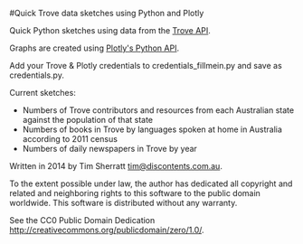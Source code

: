 #Quick Trove data sketches using Python and Plotly

Quick Python sketches using data from the [Trove API](http://help.nla.gov.au/trove/building-with-trove).

Graphs are created using [Plotly's Python API](https://plot.ly/python/).

Add your Trove & Plotly credentials to credentials_fillmein.py and
save as credentials.py.

Current sketches:

* Numbers of Trove contributors and resources from each Australian state against the population of that state
* Numbers of books in Trove by languages spoken at home in Australia according to 2011 census
* Numbers of daily newspapers in Trove by year

Written in 2014 by Tim Sherratt <tim@discontents.com.au>.

To the extent possible under law, the author has dedicated all copyright and related and neighboring rights to this software to the public domain worldwide. This software is distributed without any warranty.

See the CC0 Public Domain Dedication <http://creativecommons.org/publicdomain/zero/1.0/>.